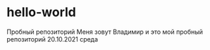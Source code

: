 # hello-world
Пробный репозиторий
Меня зовут Владимир и это мой пробный репозиторий
20.10.2021
среда

